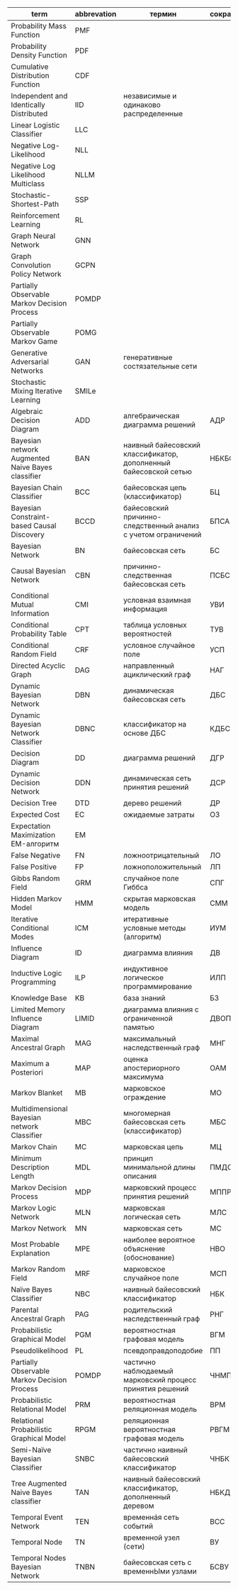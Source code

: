 | term                                    | abbrevation | термин                                             | сокращение   |
| --------------------------------------- | ----------- | -------------------------------------------------- | ------------ |
| Probability Mass Function               | PMF         |                                                    |              |
| Probability Density Function            | PDF         |                                                    |              |
| Cumulative Distribution Function        | CDF         |                                                    |              |
| Independent and Identically Distributed | IID         | независимые и одинаково распределенные             |              |
| Linear Logistic Classifier              | LLC         |                                                    |              |
| Negative Log-Likelihood                 | NLL         |                                                    |              |
| Negative Log Likelihood Multiclass      | NLLM        |                                                    |              |
| Stochastic-Shortest-Path                | SSP         |                                                    |              |
| Reinforcement Learning                  | RL          |                                                    |              |
| Graph Neural Network                    | GNN         |                                                    |              |
| Graph Convolution Policy Network        | GCPN        |                                                    |              |
| Partially Observable Markov Decision Process | POMDP  |                                                    |              |
| Partially Observable Markov Game        | POMG        |                                                    |              |
| Generative Adversarial Networks         | GAN         | генеративные состязательные сети                   |              |
| Stochastic Mixing Iterative Learning    | SMILe       |                                                    |              |
| Algebraic Decision Diagram | ADD | алгебраическая диаграмма решений | АДР |
| Bayesian network Augmented Naive Bayes classifier | BAN | наивный байесовский классификатор, дополненный байесовской сетью | НБКБС |
| Bayesian Chain Classifier | BCC | байесовская цепь (классификатор) | БЦ |
| Bayesian Constraint-based Causal Discovery | BCCD | байесовский причинно-следственный анализ с учетом ограничений | БПСА |
| Bayesian Network | BN | байесовская сеть | БС |
| Causal Bayesian Network | CBN | причинно-следственная байесовская сеть | ПСБС |
| Conditional Mutual Information | CMI | условная взаимная информация | УВИ |
| Conditional Probability Table | CPT | таблица условных вероятностей | ТУВ |
| Conditional Random Field | CRF | условное случайное поле | УСП |
| Directed Acyclic Graph | DAG | направленный ациклический граф | НАГ |
| Dynamic Bayesian Network | DBN | динамическая байесовская сеть | ДБС |
| Dynamic Bayesian Network Classifier | DBNC | классификатор на основе ДБС | КДБС |
| Decision Diagram | DD | диаграмма решений | ДГР |
| Dynamic Decision Network | DDN | динамическая сеть принятия решений | ДСР |
| Decision Tree | DTD | дерево решений | ДР |
| Expected Cost | EC | ожидаемые затраты | ОЗ |
| Expectation Maximization EM-алгоритм | EM | |  |
| False Negative | FN | ложноотрицательный | ЛО |
| False Positive | FP | ложноположительный | ЛП |
| Gibbs Random Field | GRM | случайное поле Гиббса | СПГ |
| Hidden Markov Model | HMM | скрытая марковская модель | СММ |
| Iterative Conditional Modes | ICM | итеративные условные методы (алгоритм) | ИУМ |
| Influence Diagram | ID | диаграмма влияния | ДВ |
| Inductive Logic Programming | ILP | индуктивное логическое программирование | ИЛП |
| Knowledge Base | KB | база знаний | БЗ |
| Limited Memory Influence Diagram | LIMID | диаграмма влияния с ограниченной памятью | ДВОП |
| Maximal Ancestral Graph | MAG | максимальный наследственный граф | МНГ |
| Maximum a Posteriori | MAP | оценка апостериорного максимума | ОАМ |
| Markov Blanket | MB | марковское ограждение | МО |
| Multidimensional Bayesian network Classifier | MBC | многомерная байесовская сеть (классификатор) | МБС |
| Markov Chain | MC | марковская цепь | МЦ |
| Minimum Description Length | MDL | принцип минимальной длины описания | ПМДО |
| Markov Decision Process | MDP | марковский процесс принятия решений | МППР |
| Markov Logic Network | MLN | марковская логическая сеть | МЛС |
| Markov Network | MN | марковская сеть | МС |
| Most Probable Explanation | MPE | наиболее вероятное объяснение (обоснование) | НВО |
| Markov Random Field | MRF | марковское случайное поле | МСП |
| Naïve Bayes Classifier | NBC | наивный байесовский классификатор | НБК |
| Parental Ancestral Graph | PAG | родительский наследственный граф | РНГ |
| Probabilistic Graphical Model | PGM | вероятностная графовая модель | ВГМ |
| Pseudolikelihood | PL | псевдоправдоподобие | ПП |
| Partially Observable Markov Decision Process | POMDP | частично наблюдаемый марковский процесс принятия решений | ЧНМПР |
| Probabilistic Relational Model | PRM | вероятностная реляционная модель | ВРМ |
| Relational Probabilistic Graphical Model | RPGM | реляционная вероятностная графовая модель | РВГМ |
| Semi-Naïve Bayesian Classifier | SNBC | частично наивный байесовский классификатор | ЧНБК |
| Tree Augmented Naive Bayes classifier | TAN | наивный байесовский классификатор, дополненный деревом | НБКД |
| Temporal Event Network | TEN | временнáя сеть событий | ВСС |
| Temporal Node | TN | временной узел (сети) | ВУ |
| Temporal Nodes Bayesian Network | TNBN | байесовская сеть с временнЫми узлами | БСВУ |


